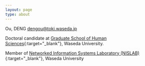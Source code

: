 ```yaml
---
layout: page
type: about
---
```


Ou, DENG
dengou@toki.waseda.jp 

Doctoral candidate at [Graduate School of Human Sciences](https://www.waseda.jp/fhum/ghum/en/){:target="_blank"}, Waseda University.

Member of [Networked Information Systems Laboratory (NISLAB)](https://nislab.human.waseda.ac.jp/){:target="_blank"}, Waseda University
